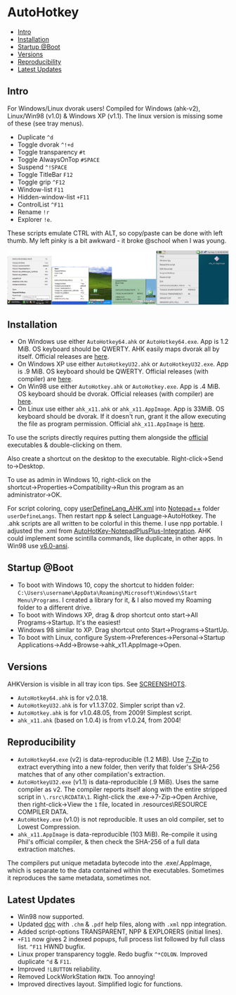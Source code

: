 # AutoHotkey
- [Intro](#intro)
- [Installation](#installation)
- [Startup @Boot](#startup-boot)
- [Versions](#versions)
- [Reproducibility](#reproducibility)
- [Latest Updates](#latest-updates)

## Intro
For Windows/Linux dvorak users! Compiled for Windows (ahk-v2), Linux/Win98 (v1.0) & Windows XP (v1.1).  The linux version is missing some of these (see tray menus).  

- Duplicate `^d`
- Toggle dvorak `^!+d`
- Toggle transparency `#t`
- Toggle AlwaysOnTop `#SPACE`
- Suspend `^!SPACE`
- Toggle TitleBar `F12`
- Toggle grip `^F12`
- Window-list `F11`
- Hidden-window-list `+F11`
- ControlList `^F11`
- Rename `!r`
- Explorer `!e`.  

These scripts emulate CTRL with ALT, so copy/paste can be done with left thumb. My left pinky is a bit awkward - it broke @school when I was young.

![](SCREENSHOTS.png)

## Installation
- On Windows use either `AutoHotkey64.ahk` or `AutoHotkey64.exe`.  App is 1.2 MiB. OS keyboard should be QWERTY.  AHK easily maps dvorak all by itself. Official releases are [here][official_v2].
- On Windows XP use either `AutoHotkeyU32.ahk` or `AutoHotkeyU32.exe`.  App is .9 MiB.  OS keyboard should be QWERTY.  Official releases (with compiler) are [here][official_v1.1].
- On Win98 use either `AutoHotkey.ahk` or `AutoHotkey.exe`.  App is .4 MiB.  OS keyboard should be dvorak.  Official releases (with compiler) are [here][official_v1.0].
- On Linux use either `ahk_x11.ahk` or `ahk_x11.AppImage`.  App is 33MiB. OS keyboard should be dvorak.  If it doesn't run, grant it the allow executing the file as program permission.  Official `ahk_x11.AppImage` is [here][official_x11].

To use the scripts directly requires putting them alongside the [official](https://autohotkey.com) executables & double-clicking on them.

Also create a shortcut on the desktop to the executable. Right-click→Send to→Desktop. 

To use as admin in Windows 10, right-click on the shortcut→Properties→Compatibility→Run this program as an administrator→OK.

For script coloring, copy [userDefineLang_AHK.xml](doc/userDefineLang_AHK.xml) into [Notepad++](https://notepad-plus-plus.org) folder `userDefineLangs`. Then restart npp & select Language→AutoHotkey. The .ahk scripts are all written to be colorful in this theme. I use npp portable. I adjusted the .xml from [AutoHotKey-NotepadPlusPlus-Integration][ahk_npp].  AHK could implement some scintilla commands, like duplicate, in other apps.  In Win98 use [v6.0-ansi][npp_rep].

## Startup @Boot
- To boot with Windows 10, copy the shortcut to hidden folder: `C:\Users\username\AppData\Roaming\Microsoft\Windows\Start Menu\Programs`. I created a library for it, & I also moved my Roaming folder to a different drive.
- To boot with Windows XP, drag & drop shortcut onto start→All Programs→Startup.  It's the easiest!
- Windows 98 similar to XP. Drag shortcut onto Start→Programs→StartUp.
- To boot with Linux, configure System→Preferences→Personal→Startup Applications→Add→Browse→ahk_x11.AppImage→Open.

## Versions
AHKVersion is visible in all tray icon tips. See [SCREENSHOTS](SCREENSHOTS.png).
- `AutoHotkey64.ahk` is for v2.0.18.
- `AutoHotkeyU32.ahk` is for v1.1.37.02.  Simpler script than v2.
- `AutoHotkey.ahk` is for v1.0.48.05, from 2009!  Simplest script.
- `ahk_x11.ahk` (based on 1.0.4) is from v1.0.24, from 2004!

## Reproducibility
- `AutoHotkey64.exe` (v2) is data-reproducible (1.2 MiB). Use [7-Zip](https://7-zip.org) to extract everything into a new folder, then verify that folder's SHA-256 matches that of any other compilation's extraction.
- `AutoHotkeyU32.exe` (v1.1) is data-reproducible (.9 MiB). Uses the same compiler as v2. The compiler reports itself along with the entire stripped script in `\.rsrc\RCDATA\1`.  Right-click the .exe→7-Zip→Open Archive, then right-click→View the `1` file, located in .resources\RESOURCE COMPILER DATA. 
- `AutoHotkey.exe` (v1.0) is not reproducible. It uses an old compiler, set to Lowest Compression.
- `ahk_x11.AppImage` is data-reproducible (103 MiB).  Re-compile it using Phil's official compiler, & then check the SHA-256 of a full data extraction matches.

The compilers put unique metadata bytecode into the .exe/.AppImage, which is separate to the data contained within the executables. Sometimes it reproduces the same metadata, sometimes not.

## Latest Updates
- Win98 now supported.
- Updated [doc](doc) with `.chm` & `.pdf` help files, along with `.xml` npp integration.
- Added script-options TRANSPARENT, NPP & EXPLORERS (initial lines).
- `+F11` now gives 2 indexed popups, full process list followed by full class list.  `^F11` HWND bugfix.
- Linux proper transparency toggle.  Redo bugfix `^*COLON`. Improved duplicate `^d` & `F11`.
- Improved `!LBUTTON` reliability.
- Removed LockWorkStation `RWIN`.  Too annoying!
- Improved directives layout.  Simplified logic for functions.

[official_v2]: https://github.com/AutoHotkey/AutoHotkey/releases
[official_v1.1]: https://autohotkey.com/download/1.1
[official_v1.0]: https://autohotkey.com/download/1.0
[official_x11]: https://github.com/phil294/AHK_X11/releases
[ahk_npp]: https://github.com/k4gdw/AutoHotKey-NotepadPlusPlus-Integration
[npp_rep]: http://download.notepad-plus-plus.org/repository/

